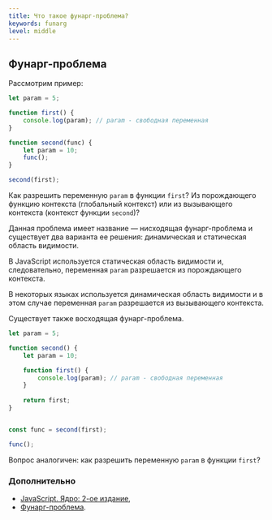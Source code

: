 ```yaml
---
title: Что такое фунарг-проблема?
keywords: funarg
level: middle
---
```


## Фунарг-проблема

Рассмотрим пример:

```js
let param = 5;

function first() {
    console.log(param); // param - свободная переменная
}

function second(func) {
    let param = 10;
    func();
}

second(first);
```

Как разрешить переменную `param` в функции `first`? Из порождающего функцию контекста (глобальный контекст) или из вызывающего контекста (контекст функции `second`)?

Данная проблема имеет название — нисходящая фунарг-проблема и существует два варианта ее решения: динамическая и статическая область видимости.

В JavaScript используется статическая область видимости и, следовательно, переменная `param` разрешается из порождающего контекста.

В некоторых языках используется динамическая область видимости и в этом случае переменная `param` разрешается из вызывающего контекста.

Существует также восходящая фунарг-проблема.

```js
let param = 5;

function second() {
    let param = 10;

    function first() {
        console.log(param); // param - свободная переменная
    }
    
    return first;
}


const func = second(first);

func();
```

Вопрос аналогичен: как разрешить переменную `param` в функции `first`?

### Дополнительно
- [JavaScript. Ядро: 2-ое издание](http://dmitrysoshnikov.com/ecmascript/javascript-the-core-2nd-edition-rus/#zamyikanie),
- [Фунарг-проблема](http://dmitrysoshnikov.com/ecmascript/ru-chapter-6-closures/#funarg-problema).
